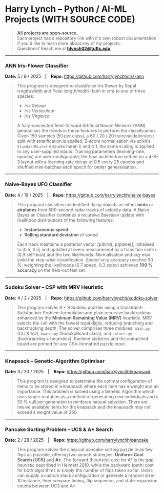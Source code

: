 # Harry Lynch – Python / AI-ML Projects (WITH SOURCE CODE)

> **All projects are open-source.**  
> Each project has a repository link with it's own robust documentation if you'd
> like to learn more about any of my projects. \
> Questions? Reach me at **hlynch02@tufts.edu**

---

### ANN Iris-Flower Classifier

**Date:** 5 / 9 / 2025 | **Repo:** <https://github.com/harrylynchh/iris-ann>

> This program is designed to classify an Iris flower by Sepal length/width and
> Petal length/width (both in cm) to one of three species:
>
> -   _Iris Setosa_
> -   _Iris Versicolour_
> -   _Iris Virginica_
>
> A fully-connected feed-forward Artificial Neural Network (ANN) generalises the
> trends in these features to perform the classification. Given 150 samples (50
> per class), a 60 / 20 / 20 train/validation/test split with stratification is
> applied. Z-score normalisation via scikit’s `StandardScaler` ensures mean 0
> and σ 1; the same scaling is applied to any user-supplied inputs. Training
> parameters (learning-rate, epochs) are user-configurable; the final
> architecture settled on a 4-8-3 layout with a learning-rate decay of 0.5 every
> 25 epochs and shuffled mini-batches each epoch for better generalisation.

---

### Naive-Bayes UFO Classifier

**Date:** 4 / 19 / 2025 | **Repo:** <https://github.com/harrylynchh/naive-bayes>

> This program classifies unidentified flying objects as either **birds** or
> **airplanes** from 600-second radar tracks of velocity data. A Naive Bayesian
> Classifier combines a recursive Bayesian update with likelihood distributions
> of the following features:
>
> -   **Instantaneous speed**
> -   **Rolling standard deviation** of speed
>
> Each track maintains a posterior vector [p(bird), p(plane)], initialised to
> [0.5, 0.5] and updated at every measurement by a transition matrix (0.9
> self-bias) and the two likelihoods. Normalisation and arg-max yield the
> step-wise classification. Speed-only accuracy reached 90 %; weighting the
> likelihoods (0.7 speed, 0.3 stdev) achieved **100 % accuracy** on the held-out
> test set.

---

### Sudoku Solver – CSP with MRV Heuristic

**Date:** 4 / 2 / 2025 | **Repo:**
<https://github.com/harrylynchh/sudoku-solver>

> This program solves 9 × 9 Sudoku puzzles using a
> Constraint-Satisfaction-Problem formulation and plain recursive backtracking
> enhanced by the **Minimum Remaining Value (MRV)** heuristic. MRV selects the
> cell with the fewest legal digits, reducing branching and backtracking depth.
> The solver comprises three modules: `main.py` (CLI & I/O), `board.py`
> (SudokuBoard class), and `solver.py` (backtracking + heuristics). Runtime
> statistics and the completed board are printed for any CSV-formatted puzzle
> input.

---

### Knapsack – Genetic-Algorithm Optimiser

**Date:** 3 / 20 / 2025 | **Repo:** <https://github.com/harrylynchh/knapsack>

> This program is designed to determine the optimal configuration of items to be
> stored in a knapsack where each item has a weight and an importance. This
> problem is solved using a Genetic Algorithm which uses single-mutation as a
> method of generating new individuals and a 50 % cull per generation to
> reinforce natural selection. There are twelve available items for the knapsack
> and the knapsack may not exceed a weight value of 250.

---

### Pancake Sorting Problem – UCS & A\* Search

**Date:** 2 / 28 / 2025 | **Repo:** <https://github.com/harrylynchh/pancake>

> This program solves the classical pancake-sorting puzzle in as few flips as
> possible, offering two search strategies: **Uniform-Cost Search (UCS)** and
> **A\***. The forward (heuristic) cost for A\* is the _gap heuristic_ described
> in Helmert 2010, while the backward (path) cost for both algorithms is simply
> the number of flips taken so far. Users can supply a custom stack
> configuration or generate a random size-10 instance, then compare timing, flip
> sequence, and state-expansion counts between UCS and A\*.
